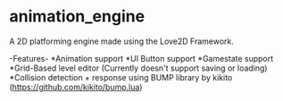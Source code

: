 # animation_engine

A 2D platforming engine made using the Love2D Framework.

-Features-
*Animation support
*UI Button support
*Gamestate support
*Grid-Based level editor (Currently doesn't support saving or loading)
*Collision detection + response using BUMP library by kikito (https://github.com/kikito/bump.lua)